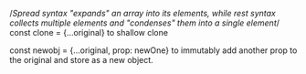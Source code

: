 /*Spread syntax "expands" an array into its elements, while rest syntax collects
multiple elements and "condenses" them into a single element*/
const clone = {...original} to shallow clone

const newobj = {...original, prop: newOne} to immutably add another prop to the
original and store as a new object.
